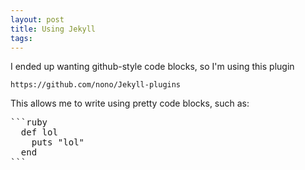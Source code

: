 ```yaml
---
layout: post
title: Using Jekyll
tags:
---
```



I ended up wanting github-style code blocks, so I'm using this plugin

```
https://github.com/nono/Jekyll-plugins
```

This allows me to write using pretty code blocks, such as:

<pre>
```ruby
  def lol
    puts "lol"
  end
```
</pre>
